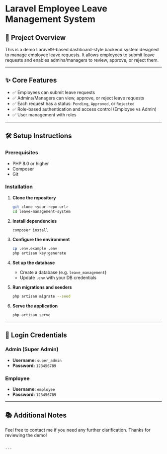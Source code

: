 
# Laravel Employee Leave Management System

## 🧾 Project Overview

This is a demo Laravel9-based dashboard-style backend system designed to manage employee leave requests. It allows employees to submit leave requests and enables admins/managers to review, approve, or reject them.

---

## ✨ Core Features

- ✅ Employees can submit leave requests
- ✅ Admins/Managers can view, approve, or reject leave requests
- ✅ Each request has a status: `Pending`, `Approved`, or `Rejected`
- ✅ Role-based authentication and access control (Employee vs Admin)
- ✅ User management with roles
---

## 🛠 Setup Instructions

### Prerequisites
- PHP 8.0 or higher
- Composer
- Git

### Installation

1. **Clone the repository**
   ```bash
   git clone <your-repo-url>
   cd leave-management-system
   ```

2. **Install dependencies**
   ```bash
   composer install
   ```

3. **Configure the environment**
   ```bash
   cp .env.example .env
   php artisan key:generate
   ```

4. **Set up the database**
   - Create a database (e.g. `leave_management`)
   - Update `.env` with your DB credentials

5. **Run migrations and seeders**
   ```bash
   php artisan migrate --seed
   ```

6. **Serve the application**
   ```bash
   php artisan serve
   ```

---

## 🔐 Login Credentials

### Admin (Super Admin)
- **Username:** `super_admin`
- **Password:** `123456789`

### Employee
- **Username:** `employee`
- **Password:** `123456789`

---
## 📚 Additional Notes

Feel free to contact me if you need any further clarification. Thanks for reviewing the demo!
```

---
